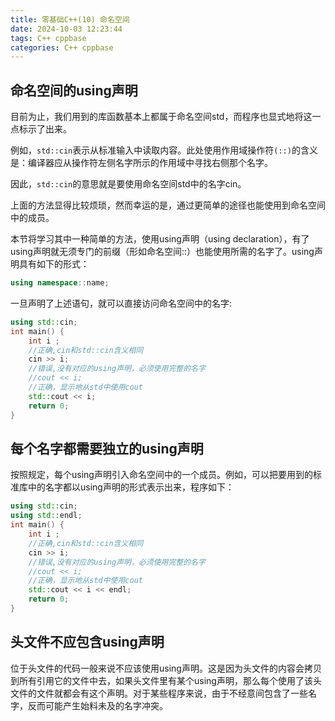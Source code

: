 ```yaml
---
title: 零基础C++(10) 命名空间
date: 2024-10-03 12:23:44
tags: C++ cppbase
categories: C++ cppbase
---
```




## 命名空间的using声明

目前为止，我们用到的库函数基本上都属于命名空间std，而程序也显式地将这一点标示了出来。

例如，`std::cin`表示从标准输入中读取内容。此处使用作用域操作符`(::)`的含义是：编译器应从操作符左侧名字所示的作用域中寻找右侧那个名字。

因此，`std::cin`的意思就是要使用命名空间std中的名字cin。

上面的方法显得比较烦琐，然而幸运的是，通过更简单的途径也能使用到命名空间中的成员。

本节将学习其中一种简单的方法，使用using声明（using declaration），有了using声明就无须专门的前缀（形如命名空间::）也能使用所需的名字了。using声明具有如下的形式：

``` cpp
using namespace::name;
```

一旦声明了上述语句，就可以直接访问命名空间中的名字:

``` cpp
using std::cin;
int main() {
    int i ;
    //正确,cin和std::cin含义相同
    cin >> i;
    //错误,没有对应的using声明，必须使用完整的名字
    //cout << i;
    //正确，显示地从std中使用cout
    std::cout << i;
    return 0;
}
```

## 每个名字都需要独立的using声明

按照规定，每个using声明引入命名空间中的一个成员。例如，可以把要用到的标准库中的名字都以using声明的形式表示出来，程序如下：

``` cpp
using std::cin;
using std::endl;
int main() {
    int i ;
    //正确,cin和std::cin含义相同
    cin >> i;
    //错误,没有对应的using声明，必须使用完整的名字
    //cout << i;
    //正确，显示地从std中使用cout
    std::cout << i << endl;
    return 0;
}
```



## 头文件不应包含using声明

位于头文件的代码一般来说不应该使用using声明。这是因为头文件的内容会拷贝到所有引用它的文件中去，如果头文件里有某个using声明，那么每个使用了该头文件的文件就都会有这个声明。对于某些程序来说，由于不经意间包含了一些名字，反而可能产生始料未及的名字冲突。

